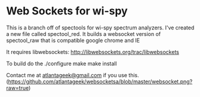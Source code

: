 Web Sockets for wi-spy
======================

This is a branch off of spectools for wi-spy spectrum analyzers.
I've created a new file called spectool_red. It builds a websocket version of 
spectool_raw that is compatible google chrome and IE

It requires libwebsockets: http://libwebsockets.org/trac/libwebsockets

To build do the 
./configure
make
make install


Contact me at atlantageek@gmail.com if you use this.
(https://github.com/atlantageek/websocketsa/blob/master/websocket.png?raw=true)
